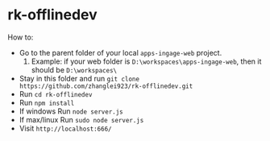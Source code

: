 # rk-offlinedev
How to:
 - Go to the parent folder of your local `apps-ingage-web` project.
    1. Example: if your web folder is `D:\workspaces\apps-ingage-web`, then it should be `D:\workspaces\`
 - Stay in this folder and run `git clone https://github.com/zhanglei923/rk-offlinedev.git`
 - Run `cd rk-offlinedev`
 - Run `npm install`
 - If windows Run `node server.js`
 - If max/linux Run `sudo node server.js`
 - Visit `http://localhost:666/`
